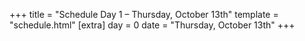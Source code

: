 +++
title = "Schedule Day 1 – Thursday, October 13th"
template = "schedule.html"
[extra]
  day = 0
  date = "Thursday, October 13th"
+++

